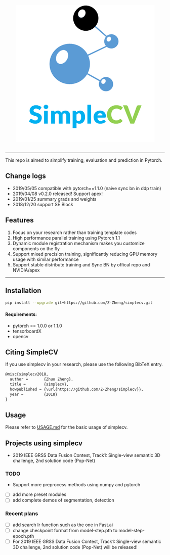 <div align="center">
  <img src="https://raw.githubusercontent.com/Z-Zheng/images_repo/master/logo.png"><br><br>
</div>

---------------------
This repo is aimed to simplify training, evaluation and prediction in Pytorch.
## Change logs
- 2019/05/05 compatible with pytorch==1.1.0 (naive sync bn in ddp train)
- 2019/04/08 v0.2.0 released! Support apex!
- 2019/01/25 summary grads and weights
- 2018/12/20 support SE Block
## Features
1. Focus on your research rather than training template codes
2. High performance parallel training using Pytorch 1.1
3. Dynamic module registration mechanism makes you customize components on the fly
4. Support mixed precision training, significantly reducing GPU memory usage with similar performance
5. Support stable distribute training and Sync BN by offical repo and NVIDIA/apex
--------------
## Installation

```bash
pip install --upgrade git+https://github.com/Z-Zheng/simplecv.git
```

#### Requirements:
- pytorch == 1.0.0 or 1.1.0
- tensorboardX
- opencv

## Citing SimpleCV
If you use simplecv in your research, please use the following BibTeX entry.
```
@misc{simplecv2018,
  author =       {Zhuo Zheng},
  title =        {simplecv},
  howpublished = {\url{https://github.com/Z-Zheng/simplecv}},
  year =         {2018}
}
```

## Usage
Please refer to [USAGE.md](https://github.com/Z-Zheng/simplecv/USAGE.md) for the basic usage of simplecv.

## Projects using simplecv
- 2019 IEEE GRSS Data Fusion Contest, Track1: Single-view semantic 3D challenge, 2nd solution code (Pop-Net)


### TODO
- Support more preprocess methods using numpy and pytorch
- [ ] add more preset modules
- [ ] add complete demos of segmentation, detection

### Recent plans
- [ ] add search lr function such as the one in Fast.ai
- [ ] change checkpoint format from model-step.pth to model-step-epoch.pth
- [ ] For 2019 IEEE GRSS Data Fusion Contest, Track1: Single-view semantic 3D challenge, 2nd solution code (Pop-Net) will be released!